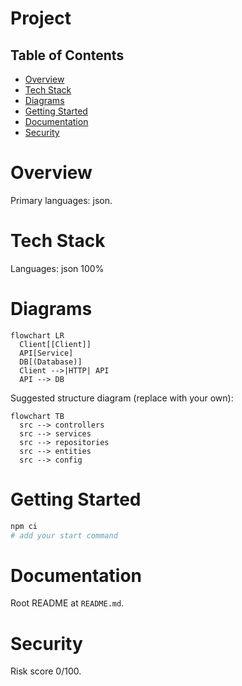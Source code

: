 # Project
## Table of Contents

- [Overview](#overview)
- [Tech Stack](#tech-stack)
- [Diagrams](#diagrams)
- [Getting Started](#getting-started)
- [Documentation](#documentation)
- [Security](#security)

# Overview
Primary languages: json.

# Tech Stack
Languages: json 100%

# Diagrams
```mermaid
flowchart LR
  Client[[Client]]
  API[Service]
  DB[(Database)]
  Client -->|HTTP| API
  API --> DB
```

Suggested structure diagram (replace with your own):

```mermaid
flowchart TB
  src --> controllers
  src --> services
  src --> repositories
  src --> entities
  src --> config
```

# Getting Started
```bash
npm ci
# add your start command
```

# Documentation
Root README at `README.md`.

# Security
Risk score 0/100.

